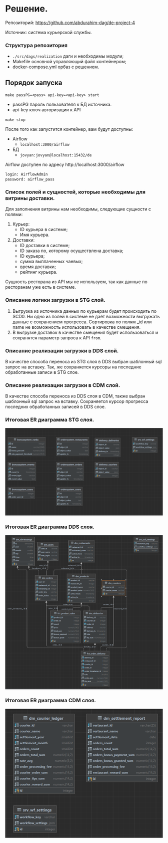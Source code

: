 # Решение.

Репозиторий: https://github.com/abdurahim-dag/de-project-4

Источник: система курьерской службы.

### Структура репозитория
- `./src/dags/realization` даги и необходимы модули;
- Makefile основной управляющий файл контейнером;
- docker-compose.yml орбаз с решением.

## Порядок запуска

`make passPG=<pass> api-key=<api-key> start`
- passPG пароль пользователя к БД источника.
- api-key ключ авторизации к API

`make stop`

После того как запустится контейнер, вам будут доступны:
- Airflow
	- `localhost:3000/airflow`
- БД
	- `jovyan:jovyan@localhost:15432/de`

Airflow доступен по адресу http://localhost:3000/airflow
```
login: AirflowAdmin
password: airflow_pass
```

### Список полей и сущностей, которые необходимы для витрины доставки.

Для заполнения витрины нам необходимы, следующие сущности с полями:
 1. Курьер:
    - ID курьера в системе;
    - Имя курьера.
 2. Доставки:
    - ID доставки в системе;
    - ID заказа по, которому осуществлена доставка;
    - ID курьера;
    - сумма выплаченных чаевых;
    - время доставки;
    - рейтинг курьера.

 Сущность ресторана из API мы не используем, так как данные по ресторанам уже есть в системе.
 
### Описание логики загрузки в STG слой.

1. Выгрузка из источника данных по курьерам будет происходить по SCD0. Ни одно из полей в системе не даёт возможности выгружать данные с сохранением прогресса. Сортировка по полям _id или name не возможность использовать в качестве смещения.
2. В выгрузке доставок в качестве смещения будет использоваться и сохранятся параметр запроса к API `from`.

### Описание реализации загрузки в DDS слой.
В качестве способа переноса из STG слоя в DDS выбран шаблонный sql запрос на вставку. Так, же сохраняется курсоры на последние обработанные записи в STG слое.

### Описание реализации загрузки в CDM слой.
В качестве способа переноса из DDS слоя в CDM, также выбран шаблонный sql запрос на вставку. Сохраняется курсор прогресса последних обработанных записей в DDS слое.

### Итоговая ER диаграмма STG слоя.

![](STG.PNG)

### Итоговая ER диаграмма DDS слоя.

![](DDS.PNG)

### Итоговая ER диаграмма CDM слоя.

![](CDM.PNG)

